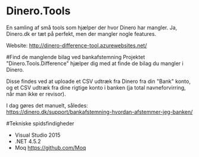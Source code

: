 # Dinero.Tools
En samling af små tools som hjælper der hvor Dinero har mangler. Ja, Dinero.dk er tæt på perfekt, men der mangler nogle features.

Website: http://dinero-difference-tool.azurewebsites.net/

#Find de manglende bilag ved bankafstemning
Projektet "Dinero.Tools.Difference" hjælper dig med at finde de bilag du mangler i Dinero.

Disse findes ved at uploade et CSV udtræk fra Dinero fra din "Bank" konto, og et CSV udtræk fra dine rigtige konto i banken (ja total navneforvirring, når man ikke er revisor).

I dag gøres det manuelt, således: https://dinero.dk/support/bankafstemning-hvordan-afstemmer-jeg-banken/


#Tekniske spidsfindigheder
- Visual Studio 2015
- .NET 4.5.2
- Moq https://github.com/Moq

